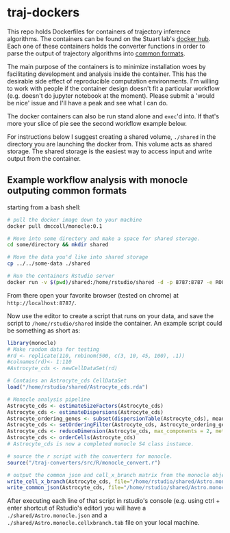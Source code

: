 # traj-dockers
This repo holds Dockerfiles for containers of trajectory inference
algorithms. The containers can be found on the Stuart lab's [docker hub](https://hub.docker.com/u/stuartlab/).
Each one of these containers holds the converter functions in order to
parse the output of trajectory algorithms into [common formats](https://github.com/Stuartlab-UCSC/traj-formats).

The main purpose of the containers is to minimize installation woes by 
facilitating development and analysis inside the container. This has the
desirable side effect of reproducible computation environments. I'm
willing to work with people if the container design doesn't fit a
particular workflow (e.g. doesn't do jupyter notebook at the moment).
Please submit a 'would be nice' issue and I'll have a peak and see what
I can do.

The docker containers can also be run stand alone and `exec`'d into.
If that's more your slice of pie see the second workflow example below.

For instructions below I suggest creating a shared volume,
`./shared` in the directory you are launching the docker from. This 
volume acts as shared storage. The shared storage is the easiest way to
access input and write output from the container.

## Example workflow analysis with monocle outputing common formats

starting from a bash shell:
```bash
# pull the docker image down to your machine
docker pull dmccoll/monocle:0.1

# Move into some directory and make a space for shared storage.
cd some/directory && mkdir shared

# Move the data you'd like into shared storage
cp ../../some-data ./shared

# Run the containers Rstudio server
docker run -v $(pwd)/shared:/home/rstudio/shared -d -p 8787:8787 -e ROOT=TRUE dmccoll/monocle:0.1
```
 
From there open your favorite browser (tested on chrome) at `http://localhost:8787/`.

Now use the editor to create a script that runs on your data, and save
the script to `/home/rstudio/shared` inside the container. An example
script could be something as short as:
```R
library(monocle)
# Make random data for testing
#rd <- replicate(110, rnbinom(500, c(3, 10, 45, 100), .1))
#colnames(rd)<- 1:110
#Astrocyte_cds <- newCellDataSet(rd)

# Contains an Astrocyte_cds CellDataSet 
load("/home/rstudio/shared/Astrocyte_cds.rda")

# Monocle analysis pipeline
Astrocyte_cds <- estimateSizeFactors(Astrocyte_cds)
Astrocyte_cds <- estimateDispersions(Astrocyte_cds)
Astrocyte_ordering_genes <- subset(dispersionTable(Astrocyte_cds), mean_expression>=0.1)
Astrocyte_cds <- setOrderingFilter(Astrocyte_cds, Astrocyte_ordering_genes)
Astrocyte_cds <- reduceDimension(Astrocyte_cds, max_components = 2, method = "DDRTree")
Astrocyte_cds <- orderCells(Astrocyte_cds)
# Astrocyte_cds is now a completed monocle S4 class instance.

# source the r script with the converters for monocle.
source("/traj-converters/src/R/monocle_convert.r")

# output the common json and cell_x_branch matrix from the monocle object
write_cell_x_branch(Astrocyte_cds, file="/home/rstudio/shared/Astro.monocle.cellxbranch.tab")
write_common_json(Astrocyte_cds, file="/home/rstudio/shared/Astro.monocle.json")
```

 After executing each line of that script in rstudio's console (e.g. using ctrl + enter shortcut of Rstudio's editor) you will have a `./shared/Astro.monocle.json` and a 
 `./shared/Astro.monocle.cellxbranch.tab` file on your
 local machine.
 
